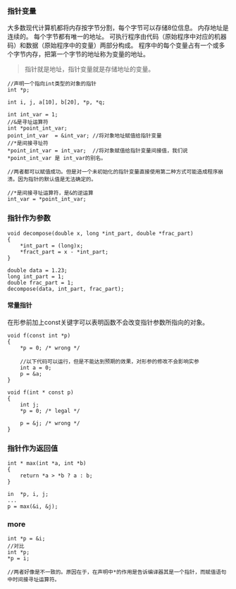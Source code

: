 <!--
author: 刘青
date: 2017-1-31
title: 指针
type: note
source: C语言程序设计：现代方法-指针
tags: 
category: clang/c_programming
status: publish
summary: 
-->

### 指针变量
大多数现代计算机都将内存按字节分割，每个字节可以存储8位信息。
内存地址是连续的。
每个字节都有唯一的地址。
可执行程序由代码（原始程序中对应的机器码）和数据（原始程序中的变量）两部分构成。
程序中的每个变量占有一个或多个字节内存，把第一个字节的地址称为变量的地址。

> 指针就是地址，指针变量就是存储地址的变量。

```
//声明一个指向int类型的对象的指针
int *p;

int i, j, a[10], b[20], *p, *q;

int int_var = 1;
//&是寻址运算符
int *point_int_var;
point_int_var  = &int_var; //将对象地址赋值给指针变量
//*是间接寻址符
*point_int_var = int_var;  //将对象赋值给指针变量间接值，我们说*point_int_var 是 int_var的别名。

//两者都可以赋值成功。但是对一个未初始化的指针变量直接使用第二种方式可能造成程序崩溃。因为指针的默认值是无法确定的。

//*是间接寻址运算符，是&的逆运算
int_var = *point_int_var;
```

### 指针作为参数
```
void decompose(double x, long *int_part, double *frac_part)
{
    *int_part = (long)x;
    *fract_part = x - *int_part;    
}

double data = 1.23;
long int_part = 1;
double frac_part = 1;
decompose(data, int_part, frac_part);
```

#### 常量指针
在形参前加上const关键字可以表明函数不会改变指针参数所指向的对象。
```
void f(const int *p)
{
    *p = 0; /* wrong */    

    //以下代码可以运行，但是不能达到预期的效果，对形参的修改不会影响实参
    int a = 0;
    p = &a;
}

void f(int * const p)
{
    int j;
    *p = 0; /* legal */
    
    p = &j; /* wrong */    
}
```

### 指针作为返回值
```
int * max(int *a, int *b)
{
    return *a > *b ? a : b;    
}

in  *p, i, j;
...
p = max(&i, &j);
```


### more
```
int *p = &i;
//对比
int *p;
*p = i;

//两者好像是不一致的。原因在于，在声明中*的作用是告诉编译器其是一个指针，而赋值语句中时间接寻址运算符。
```
